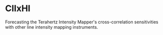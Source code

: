 # CIIxHI
Forecasting the Terahertz Intensity Mapper's cross-correlation sensitivities with other line intensity mapping instruments.
